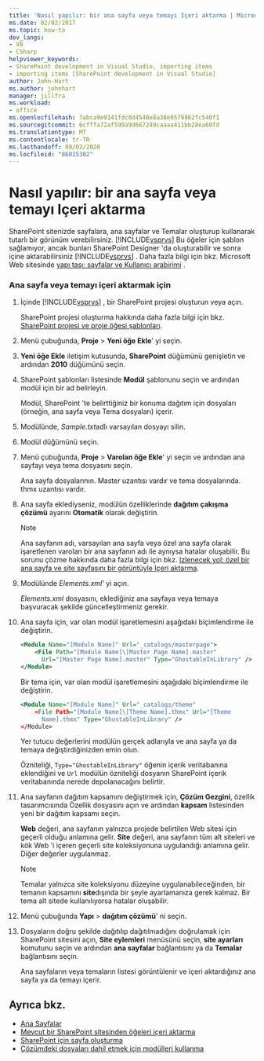 ```yaml
---
title: 'Nasıl yapılır: bir ana sayfa veya temayı Içeri aktarma | Microsoft Docs'
ms.date: 02/02/2017
ms.topic: how-to
dev_langs:
- VB
- CSharp
helpviewer_keywords:
- SharePoint development in Visual Studio, importing items
- importing items [SharePoint development in Visual Studio]
author: John-Hart
ms.author: johnhart
manager: jillfra
ms.workload:
- office
ms.openlocfilehash: 7abca9e9141fdc8d4540e8a38e9579862fc540f1
ms.sourcegitcommit: 6cfffa72af599a9d667249caaaa411bb28ea69fd
ms.translationtype: MT
ms.contentlocale: tr-TR
ms.lasthandoff: 09/02/2020
ms.locfileid: "86015302"
---
```

# <a name="how-to-import-a-master-page-or-theme"></a>Nasıl yapılır: bir ana sayfa veya temayı Içeri aktarma
  SharePoint sitenizde sayfalara, ana sayfalar ve Temalar oluşturup kullanarak tutarlı bir görünüm verebilirsiniz. [!INCLUDE[vsprvs](../sharepoint/includes/vsprvs-md.md)] Bu öğeler için şablon sağlamıyor, ancak bunları SharePoint Designer 'da oluşturabilir ve sonra içine aktarabilirsiniz [!INCLUDE[vsprvs](../sharepoint/includes/vsprvs-md.md)] . Daha fazla bilgi için bkz. Microsoft Web sitesinde [yapı taşı: sayfalar ve Kullanıcı arabirimi](/previous-versions/office/developer/sharepoint-2010/ee539040(v=office.14)) .

### <a name="to-import-a-master-page-or-theme"></a>Ana sayfa veya temayı içeri aktarmak için

1. İçinde [!INCLUDE[vsprvs](../sharepoint/includes/vsprvs-md.md)] , bir SharePoint projesi oluşturun veya açın.

     SharePoint projesi oluşturma hakkında daha fazla bilgi için bkz. [SharePoint projesi ve proje öğesi şablonları](../sharepoint/sharepoint-project-and-project-item-templates.md).

2. Menü çubuğunda, **Proje**  >  **Yeni öğe Ekle**' yi seçin.

3. **Yeni öğe Ekle** iletişim kutusunda, **SharePoint** düğümünü genişletin ve ardından **2010** düğümünü seçin.

4. SharePoint şablonları listesinde **Modül** şablonunu seçin ve ardından modül için bir ad belirleyin.

     Modül, SharePoint 'te belirttiğiniz bir konuma dağıtım için dosyaları (örneğin, ana sayfa veya Tema dosyaları) içerir.

5. Modülünde, *Sample.txt*adlı varsayılan dosyayı silin.

6. Modül düğümünü seçin.

7. Menü çubuğunda, **Proje**  >  **Varolan öğe Ekle**' yi seçin ve ardından ana sayfayı veya tema dosyasını seçin.

     Ana sayfa dosyalarının. Master uzantısı vardır ve tema dosyalarında. thmx uzantısı vardır.

8. Ana sayfa eklediyseniz, modülün özelliklerinde **dağıtım çakışma çözümü** ayarını **Otomatik** olarak değiştirin.

    > [!NOTE]
    > Ana sayfanın adı, varsayılan ana sayfa veya özel ana sayfa olarak işaretlenen varolan bir ana sayfanın adı ile aynıysa hatalar oluşabilir. Bu sorunu çözme hakkında daha fazla bilgi için bkz. [Izlenecek yol: özel bir ana sayfa ve site sayfasını bir görüntüyle Içeri aktarma](../sharepoint/walkthrough-import-a-custom-master-page-and-site-page-with-an-image.md).

9. Modülünde *Elements.xml*' yi açın.

     *Elements.xml* dosyasını, eklediğiniz ana sayfaya veya temaya başvuracak şekilde güncelleştirmeniz gerekir.

10. Ana sayfa için, var olan modül işaretlemesini aşağıdaki biçimlendirme ile değiştirin.

    ```xml
    <Module Name="[Module Name]" Url="_catalogs/masterpage">
        <File Path="[Module Name]\[Master Page Name].master"
          Url="[Master Page Name].master" Type="GhostableInLibrary" />
    </Module>
    ```

     Bir tema için, var olan modül işaretlemesini aşağıdaki biçimlendirme ile değiştirin.

    ```xml
    <Module Name="[Module Name]" Url="_catalogs/theme"
        <File Path="[Module Name]\[Theme Name].thmx" Url="[Theme
          Name].thmx" Type="GhostableInLibrary" />
    </Module>
    ```

     Yer tutucu değerlerini modülün gerçek adlarıyla ve ana sayfa ya da temaya değiştirdiğinizden emin olun.

     Özniteliği, `Type="GhostableInLibrary"` öğenin içerik veritabanına eklendiğini ve `Url` modülün özniteliği dosyanın SharePoint içerik veritabanında nerede depolanacağını belirtir.

11. Ana sayfanın dağıtım kapsamını değiştirmek için, **Çözüm Gezgini**, özellik tasarımcısında Özellik dosyasını açın ve ardından **kapsam** listesinden yeni bir dağıtım kapsamı seçin.

     **Web** değeri, ana sayfanın yalnızca projede belirtilen Web sitesi için geçerli olduğu anlamına gelir. **Site** değeri, ana sayfanın tüm alt siteleri ve kök Web 'i içeren geçerli site koleksiyonuna uygulandığı anlamına gelir. Diğer değerler uygulanmaz.

    > [!NOTE]
    > Temalar yalnızca site koleksiyonu düzeyine uygulanabileceğinden, bir temanın kapsamını **site**dışında bir şeyle ayarlamanıza gerek kalmaz. Bir tema alt sitede kullanılıyorsa hatalar oluşabilir.

12. Menü çubuğunda **Yapı**  >  **dağıtım çözümü**' ni seçin.

13. Dosyaların doğru şekilde dağıtılıp dağıtılmadığını doğrulamak için SharePoint sitesini açın, **Site eylemleri** menüsünü seçin, **site ayarları** komutunu seçin ve ardından **ana sayfalar** bağlantısını ya da **Temalar** bağlantısını seçin.

     Ana sayfaların veya temaların listesi görüntülenir ve içeri aktardığınız ana sayfa ya da temayı içerir.

## <a name="see-also"></a>Ayrıca bkz.
- [Ana Sayfalar](/previous-versions/office/developer/sharepoint-2010/ms443795(v=office.14))
- [Mevcut bir SharePoint sitesinden öğeleri içeri aktarma](../sharepoint/importing-items-from-an-existing-sharepoint-site.md)
- [SharePoint için sayfa oluşturma](../sharepoint/creating-pages-for-sharepoint.md)
- [Çözümdeki dosyaları dahil etmek için modülleri kullanma](../sharepoint/using-modules-to-include-files-in-the-solution.md)

